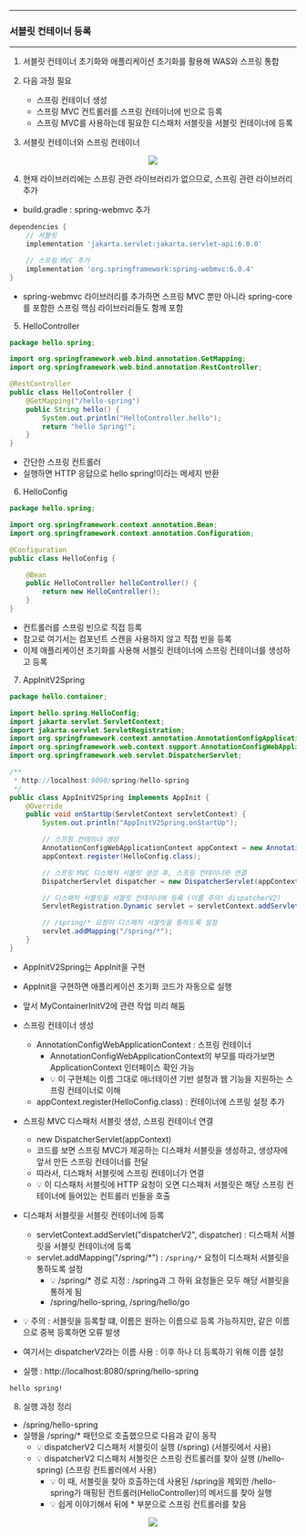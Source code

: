 -----
### 서블릿 컨테이너 등록
-----
1. 서블릿 컨테이너 초기화와 애플리케이션 초기화를 활용해 WAS와 스프링 통합
2. 다음 과정 필요
   - 스프링 컨테이너 생성
   - 스프링 MVC 컨트롤러를 스프링 컨테이너에 빈으로 등록
   - 스프링 MVC를 사용하는데 필요한 디스패처 서블릿을 서블릿 컨테이너에 등록

3. 서블릿 컨테이너와 스프링 컨테이너
<div align="center">
<img src="https://github.com/user-attachments/assets/5e9b045e-fe2f-4acb-af87-b44ce5d599ca">
</div>

4. 현재 라이브러리에는 스프링 관련 라이브러리가 없으므로, 스프링 관련 라이브러리 추가
  - build.gradle : spring-webmvc 추가
```gradle
dependencies {
    // 서블릿
    implementation 'jakarta.servlet:jakarta.servlet-api:6.0.0'

    // 스프링 MVC 추가
    implementation 'org.springframework:spring-webmvc:6.0.4'
}
```
  - spring-webmvc 라이브러리를 추가하면 스프링 MVC 뿐만 아니라 spring-core를 포함한 스프링 핵심 라이브러리들도 함께 포함

5. HelloController
```java
package hello.spring;

import org.springframework.web.bind.annotation.GetMapping;
import org.springframework.web.bind.annotation.RestController;

@RestController
public class HelloController {
    @GetMapping("/hello-spring")
    public String hello() {
        System.out.println("HelloController.hello");
        return "hello Spring!";
    }
}
```
  - 간단한 스프링 컨트롤러
  - 실행하면 HTTP 응답으로 hello spring!이라는 메세지 반환

6. HelloConfig
```java
package hello.spring;

import org.springframework.context.annotation.Bean;
import org.springframework.context.annotation.Configuration;

@Configuration
public class HelloConfig {

    @Bean
    public HelloController helloController() {
        return new HelloController();
    }
}
```
  - 컨트롤러를 스프링 빈으로 직접 등록
  - 참고로 여기서는 컴포넌트 스캔을 사용하지 않고 직접 빈을 등록
  - 이제 애플리케이션 초기화를 사용해 서블릿 컨테이너에 스프링 컨테이너를 생성하고 등록

7. AppInitV2Spring
```java
package hello.container;

import hello.spring.HelloConfig;
import jakarta.servlet.ServletContext;
import jakarta.servlet.ServletRegistration;
import org.springframework.context.annotation.AnnotationConfigApplicationContext;
import org.springframework.web.context.support.AnnotationConfigWebApplicationContext;
import org.springframework.web.servlet.DispatcherServlet;

/**
 * http://localhost:9090/spring/hello-spring
 */
public class AppInitV2Spring implements AppInit {
    @Override
    public void onStartUp(ServletContext servletContext) {
        System.out.println("AppInitV2Spring.onStartUp");

        // 스프링 컨테이너 생성
        AnnotationConfigWebApplicationContext appContext = new AnnotationConfigWebApplicationContext();
        appContext.register(HelloConfig.class);

        // 스프링 MVC 디스패처 서블릿 생성 후, 스프링 컨테이너와 연결
        DispatcherServlet dispatcher = new DispatcherServlet(appContext);

        // 디스패처 서블릿을 서블릿 컨테이너에 등록 (이름 주의! dispatcherV2)
        ServletRegistration.Dynamic servlet = servletContext.addServlet("dispatcherV2", dispatcher);

        // /spring/* 요청이 디스패처 서블릿을 통하도록 설정
        servlet.addMapping("/spring/*");
    }
}
```
  - AppInitV2Spring는 AppInit을 구현
  - AppInit을 구현하면 애플리케이션 초기화 코드가 자동으로 실행
  - 앞서 MyContainerInitV2에 관련 작업 미리 해둠
  - 스프링 컨테이너 생성
    + AnnotationConfigWebApplicationContext : 스프링 컨테이너
      * AnnotationConfigWebApplicationContext의 부모를 따라가보면 ApplicationContext 인터페이스 확인 가능
      * 💡 이 구현체는 이름 그대로 애너테이션 기반 설정과 웹 기능을 지원하는 스프링 컨테이너로 이해
    + appContext.register(HelloConfig.class) : 컨테이너에 스프링 설정 추가

  - 스프링 MVC 디스패처 서블릿 생성, 스프링 컨테이너 연결
    + new DispatcherServlet(appContext)
    + 코드를 보면 스프링 MVC가 제공하는 디스패처 서블릿을 생성하고, 생성자에 앞서 만든 스프링 컨테이너를 전달
    + 따라서, 디스패처 서블릿에 스프링 컨테이너가 연결
    + 💡 이 디스패처 서블릿에 HTTP 요청이 오면 디스패처 서블릿은 해당 스프링 컨테이너에 들어있는 컨트롤러 빈들을 호출

  - 디스패처 서블릿을 서블릿 컨테이너에 등록
    + servletContext.addServlet("dispatcherV2", dispatcher) : 디스패처 서블릿을 서블릿 컨테이너에 등록
    + servlet.addMapping("/spring/*") : ```/spring/*``` 요청이 디스패처 서블릿을 통하도록 설정
      * 💡 /spring/* 경로 지정 : /spring과 그 하위 요청들은 모두 해당 서블릿을 통하게 됨
      * /spring/hello-spring, /spring/hello/go

  - 💡 주의 : 서블릿을 등록할 떄, 이름은 원하는 이름으로 등록 가능하지만, 같은 이름으로 중복 등록하면 오류 발생
  - 여기서는 dispatcherV2라는 이름 사용 : 이후 하나 더 등록하기 위해 이름 설정
  - 실행 : http://localhost:8080/spring/hello-spring
```
hello spring!
```

8. 실행 과정 정리
  - /spring/hello-spring
  - 실행을 /spring/* 패턴으로 호출했으므로 다음과 같이 동작
    + 💡 dispatcherV2 디스패처 서블릿이 실행 (/spring) (서블릿에서 사용)
    + 💡 dispatcherV2 디스패처 서블릿은 스프링 컨트롤러를 찾아 실행 (/hello-spring) (스프링 컨트롤러에서 사용)
      * 💡 이 때, 서블릿을 찾아 호출하는데 사용된 /spring을 제외한 /hello-spring가 매핑된 컨트롤러(HelloController)의 메서드를 찾아 실행
      * 💡 쉽게 이야기해서 뒤에 * 부분으로 스프링 컨트롤러를 찾음
<div align="center">
<img src="https://github.com/user-attachments/assets/74a101ad-5aeb-4dc7-9d4b-9037c43789d6">
</div>


